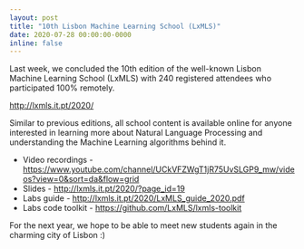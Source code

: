 ```yaml
---
layout: post
title: "10th Lisbon Machine Learning School (LxMLS)"
date: 2020-07-28 00:00:00-0000
inline: false
---
```


Last week, we concluded the 10th edition of the well-known Lisbon Machine Learning School (LxMLS) with 240 registered attendees who participated 100% remotely.

<a href='http://lxmls.it.pt/2020/'>http://lxmls.it.pt/2020/</a>

Similar to previous editions, all school content is available online for anyone interested in learning more about Natural Language Processing and understanding the Machine Learning algorithms behind it.

<ul>
<li>Video recordings - <a href='https://www.youtube.com/channel/UCkVFZWgT1jR75UvSLGP9_mw/videos?view=0&sort=da&flow=grid'>https://www.youtube.com/channel/UCkVFZWgT1jR75UvSLGP9_mw/videos?view=0&sort=da&flow=grid</a></li>
<li>Slides - <a href='http://lxmls.it.pt/2020/?page_id=19'>http://lxmls.it.pt/2020/?page_id=19</a></li>
<li>Labs guide - <a href='http://lxmls.it.pt/2020/LxMLS_guide_2020.pdf'>http://lxmls.it.pt/2020/LxMLS_guide_2020.pdf</a></li>
<li>Labs code toolkit - <a href='https://github.com/LxMLS/lxmls-toolkit'>https://github.com/LxMLS/lxmls-toolkit</a> </li>
</ul>

For the next year, we hope to be able to meet new students again in the charming city of Lisbon :)
